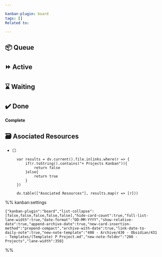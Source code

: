 ```yaml
---

kanban-plugin: board
tags: []
Related to: 

---
```


## 📦 Queue



## ⏩ Active



## ⌛️ Waiting



## ✔️  Done

**Complete**


## 🗃 Asociated Resources

- [ ] ```dataviewjs
	var results = dv.current().file.inlinks.where(r => {  
		if(r.toString().contains("+ Projects Kanban")){ 
			return false  
		}else{
			return true
		}
	})
	
	dv.table(["Asociated Resources"], results.map(r => [r]))
	```




%% kanban:settings
```
{"kanban-plugin":"board","list-collapse":[false,false,false,false,false],"hide-card-count":true,"full-list-lane-width":true,"date-format":"DD-MM-YYYY","show-relative-date":true,"append-archive-date":true,"new-card-insertion-method":"prepend-compact","archive-with-date":true,"link-date-to-daily-note":true,"new-note-template":"400 - Archive/430 - Obsidian/431 - Templates/(Template) P Project.md","new-note-folder":"200 - Projects","lane-width":350}
```
%%